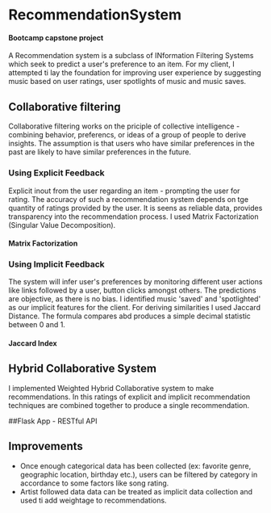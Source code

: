 # RecommendationSystem 
#### Bootcamp capstone project

A Recommendation system is a subclass of INformation Filtering Systems which seek to predict a user's preference to an item. For my client, I attempted ti lay the foundation for improving user experience by suggesting music based on user ratings, user spotlights of music and music saves.


## Collaborative filtering
Collaborative filtering works on the priciple of collective intelligence - combining behavior, preferencs, or ideas of a group of people to derive insights. The assumption is that users who have similar preferences in the past are likely to have similar preferences in the future.

### Using Explicit Feedback
Explicit inout from the user regarding an item - prompting the user for rating. The accuracy of such a recommendation system depends on tge quantity of ratings provided by the user. It is seens as reliable data, provides transparency into the recommendation process. I used Matrix Factorization (Singular Value Decomposition).
#### Matrix Factorization

### Using Implicit Feedback
The system will infer user's preferences by monitoring different user actions like links followed by a user, button clicks amongst others. The predictions are objective, as there is no bias. I identified music 'saved' and 'spotlighted' as our implicit features for the client. For deriving similarities I used Jaccard Distance. The formula compares abd produces a simple decimal statistic between 0 and 1.
#### Jaccard Index

## Hybrid Collaborative System
I implemented Weighted Hybrid Collaborative system to make recommendations. In this ratings of explicit and implicit recommendation techniques are combined together to produce a single recommendation.

##Flask App - RESTful API

## Improvements
* Once enough categorical data has been collected (ex: favorite genre, geographic location, birthday etc.), users can be filtered by category in accordance to some factors like song rating. 
* Artist followed data data can be treated as implicit data collection and used ti add weightage to recommendations. 


